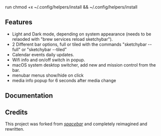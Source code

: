 <p align="left">

run chmod +x ~/.config/helpers/install && ~/.config/helpers/install

</p>

## Features

- Light and Dark mode, depending on system appearance (needs to be relaoded with "brew services reload sketchybar").
- 2 Different bar options, full or tiled with the commands "sketchybar --full" or "sketchybar --tiled"
- Calendar events daily updates.
- Wifi info and on/off switch in popup.
- macOS system desktop switcher, add new and mission control from the bar.
- menubar menus show/hide on click
- media info popup for 6 seconds after media change

## Documentation

## Credits

This project was forked from _[spacebar](https://github.com/cmacrae/spacebar)_ and completely reimagined and rewritten. <br>
